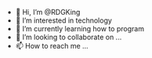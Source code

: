 - 👋 Hi, I’m @RDGKing
- 👀 I’m interested in technology
- 🌱 I’m currently learning how to program      
- 💞️ I’m looking to collaborate on ...
- 📫 How to reach me ...

<!---
RDGKing/RDGKing is a ✨ special ✨ repository because its `README.md` (this file) appears on your GitHub profile.
You can click the Preview link to take a look at your changes.
--->
